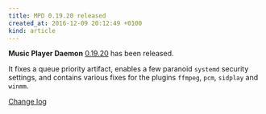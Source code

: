 ```yaml
---
title: MPD 0.19.20 released
created_at: 2016-12-09 20:12:49 +0100
kind: article
---
```


**Music Player Daemon**
[0.19.20](/download/mpd/0.19/mpd-0.19.20.tar.xz)
has been released.

It fixes a queue priority artifact, enables a few paranoid `systemd`
security settings, and contains various fixes for the plugins
`ffmpeg`, `pcm`, `sidplay` and `winmm`.

[Change log](http://git.musicpd.org/cgit/master/mpd.git/plain/NEWS?h=v0.19.20)
